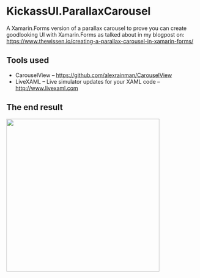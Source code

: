 # KickassUI.ParallaxCarousel
A Xamarin.Forms version of a parallax carousel to prove you can create goodlooking UI with Xamarin.Forms as talked about in my blogpost on: https://www.thewissen.io/creating-a-parallax-carousel-in-xamarin-forms/

## Tools used
- CarouselView – https://github.com/alexrainman/CarouselView
- LiveXAML – Live simulator updates for your XAML code – http://www.livexaml.com
 
## The end result
<img src="https://github.com/jsuarezruiz/xamarin-forms-goodlooking-UI/blob/master/images/parallaxcarousel.gif" width="400" />
